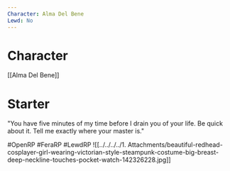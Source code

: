 ```yaml
---
Character: Alma Del Bene
Lewd: No
---
```

# Character
[[Alma Del Bene]]

# Starter
"You have five minutes of my time before I drain you of your life. Be quick about it. Tell me exactly where your master is."
  
#OpenRP #FeraRP #LewdRP 
![[../../../../1. Attachments/beautiful-redhead-cosplayer-girl-wearing-victorian-style-steampunk-costume-big-breast-deep-neckline-touches-pocket-watch-142326228.jpg]]